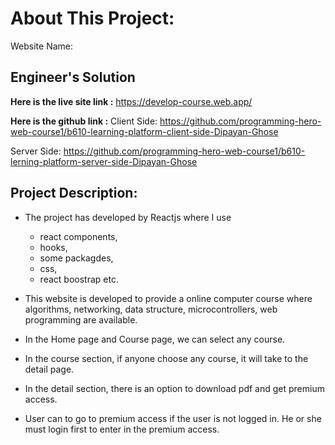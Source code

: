 # About This Project: 
Website Name: 
## Engineer's Solution
**Here is the live site link :** https://develop-course.web.app/

**Here is the github link :** Client Side: https://github.com/programming-hero-web-course1/b610-learning-platform-client-side-Dipayan-Ghose

 Server Side: https://github.com/programming-hero-web-course1/b610-lerning-platform-server-side-Dipayan-Ghose

## Project Description:

* The project has developed by Reactjs where I use 
    * react components,
    * hooks, 
    * some packagdes,
    * css, 
    * react boostrap etc.

* This website is developed to provide a online computer course where algorithms, networking, data structure, microcontrollers, web programming are available.

* In the Home page and Course page, we can select any course.

* In the course section, if anyone choose any course, it will take to the detail page. 

* In the detail section, there is an option to download pdf and get premium access.
* User can to go to premium access if the user is not logged in. He or she must login first to enter in the premium access.